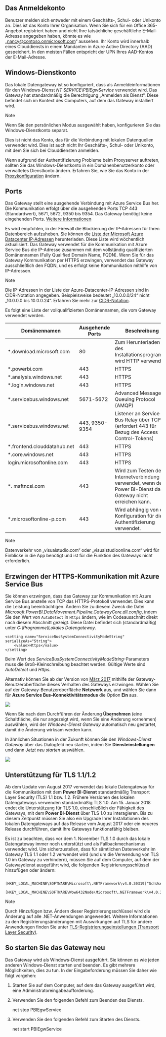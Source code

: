 ## <a name="sign-in-account"></a>Das Anmeldekonto
Benutzer melden sich entweder mit einem Geschäfts-, Schul- oder Unikonto an. Dies ist das Konto Ihrer Organisation. Wenn Sie sich für ein Office 365-Angebot registriert haben und nicht Ihre tatsächliche geschäftliche E-Mail-Adresse angegeben haben, könnte es wie „nancy@contoso.onmicrosoft.com“ aussehen. Ihr Konto wird innerhalb eines Clouddiensts in einem Mandanten in Azure Active Directory (AAD) gespeichert. In den meisten Fällen entspricht der UPN Ihres AAD-Kontos der E-Mail-Adresse.

## <a name="windows-service-account"></a>Windows-Dienstkonto
Das lokale Datengateway ist so konfiguriert, dass als Anmeldeinformationen für den Windows-Dienst *NT SERVICE\PBIEgwService* verwendet wird. Das Gateway hat standardmäßig die Berechtigung „Anmelden als Dienst“. Diese befindet sich im Kontext des Computers, auf dem das Gateway installiert wird.

> [!NOTE]
> Wenn Sie den persönlichen Modus ausgewählt haben, konfigurieren Sie das Windows-Dienstkonto separat.
> 
> 

Dies ist nicht das Konto, das für die Verbindung mit lokalen Datenquellen verwendet wird.  Dies ist auch nicht Ihr Geschäfts-, Schul- oder Unikonto, mit dem Sie sich bei Clouddiensten anmelden.

Wenn aufgrund der Authentifizierung Probleme beim Proxyserver auftreten, sollten Sie das Windows-Dienstkonto in ein Domänenbenutzerkonto oder verwaltetes Dienstkonto ändern. Erfahren Sie, wie Sie das Konto in der [Proxykonfiguration](../service-gateway-proxy.md#changing-the-gateway-service-account-to-a-domain-user) ändern.

## <a name="ports"></a>Ports
Das Gateway stellt eine ausgehende Verbindung mit Azure Service Bus her. Die Kommunikation erfolgt über die ausgehenden Ports TCP 443 (Standardwert), 5671, 5672, 9350 bis 9354.  Das Gateway benötigt keine eingehenden Ports. [Weitere Informationen](https://azure.microsoft.com/documentation/articles/service-bus-fundamentals-hybrid-solutions/)

Es wird empfohlen, in der Firewall die Blockierung der IP-Adressen für Ihren Datenbereich aufzuheben. Sie können die [Liste der Microsoft Azure Datacenter IP-Adressen](https://www.microsoft.com/download/details.aspx?id=41653) herunterladen. Diese Liste wird wöchentlich aktualisiert. Das Gateway verwendet für die Kommunikation mit Azure Service Bus die IP-Adresse zusammen mit dem vollständig qualifizierten Domänennamen (Fully Qualified Domain Name, FQDN). Wenn Sie für das Gateway Kommunikation per HTTPS erzwingen, verwendet das Gateway ausschließlich den FQDN, und es erfolgt keine Kommunikation mithilfe von IP-Adressen.

> [!NOTE]
> Die IP-Adressen in der Liste der Azure-Datacenter-IP-Adressen sind in CIDR-Notation angegeben. Beispielsweise bedeutet „10.0.0.0/24“ nicht „10.0.0.0 bis 10.0.0.24“. Erfahren Sie mehr zur [CIDR-Notation](http://whatismyipaddress.com/cidr).
> 
> 

Es folgt eine Liste der vollqualifizierten Domänennamen, die vom Gateway verwendet werden.

| Domänennamen | Ausgehende Ports | Beschreibung |
| --- | --- | --- |
| *.download.microsoft.com |80 |Zum Herunterladen des Installationsprogramms wird HTTP verwendet. |
| *.powerbi.com |443 |HTTPS |
| *.analysis.windows.net |443 |HTTPS |
| *.login.windows.net |443 |HTTPS |
| *.servicebus.windows.net |5671-5672 |Advanced Message Queuing Protocol (AMQP) |
| *.servicebus.windows.net |443, 9350-9354 |Listener an Service Bus Relay über TCP (erfordert 443 für Bezug des Access Control-Tokens) |
| *.frontend.clouddatahub.net |443 |HTTPS |
| *.core.windows.net |443 |HTTPS |
| login.microsoftonline.com |443 |HTTPS |
| *. msftncsi.com |443 |Wird zum Testen der Internetverbindung verwendet, wenn der Power BI-Dienst das Gateway nicht erreichen kann. |
| *.microsoftonline-p.com |443 |Wird abhängig von der Konfiguration für die Authentifizierung verwendet. |

> [!NOTE]
> Datenverkehr von „visualstudio.com“ oder „visualstudioonline.com“ wird für Einblicke in die App benötigt und ist für die Funktion des Gateways nicht erforderlich.
> 
> 

## <a name="forcing-https-communication-with-azure-service-bus"></a>Erzwingen der HTTPS-Kommunikation mit Azure Service Bus
Sie können erzwingen, dass das Gateway zur Kommunikation mit Azure Service Bus anstelle von TCP das HTTPS-Protokoll verwendet. Dies kann die Leistung beeinträchtigen. Ändern Sie zu diesem Zweck die Datei *Microsoft.PowerBI.DataMovement.Pipeline.GatewayCore.dll.config*, indem Sie den Wert von `AutoDetect` in `Https` ändern, wie im Codeausschnitt direkt nach diesem Abschnitt gezeigt. Diese Datei befindet sich (standardmäßig) unter *C:\Programme\Lokales Datengateway*.

```
<setting name="ServiceBusSystemConnectivityModeString" serializeAs="String">
    <value>Https</value>
</setting>
```

Beim Wert des *ServiceBusSystemConnectivityModeString*-Parameters muss die Groß-Kleinschreibung beachtet werden. Gültige Werte sind *AutoDetect* und *Https*.

Alternativ können Sie ab der Version von [März 2017](https://powerbi.microsoft.com/blog/power-bi-gateways-march-update/) mithilfe der Gateway-Benutzeroberfläche dieses Verhalten des Gateways erzwingen. Wählen Sie auf der Gateway-Benutzeroberfläche **Netzwerk** aus, und wählen Sie dann für **Azure Service Bus-Konnektivitätsmodus** die Option **Ein** aus.

![](./media/gateway-onprem-accounts-ports-more/gw-onprem_01.png)

Wenn Sie nach dem Durchführen der Änderung **Übernehmen** (eine Schaltfläche, die nur angezeigt wird, wenn Sie eine Änderung vornehmen) auswählen, wird der *Windows-Dienst Gateway* automatisch neu gestartet, damit die Änderung wirksam werden kann.

In ähnlichen Situationen in der Zukunft können Sie den *Windows-Dienst Gateway* über das Dialogfeld neu starten, indem Sie **Diensteinstellungen** und dann *Jetzt neu starten* auswählen.

![](./media/gateway-onprem-accounts-ports-more/gw-onprem_02.png)

## <a name="support-for-tls-1112"></a>Unterstützung für TLS 1.1/1.2
Ab dem Update von August 2017 verwendet das lokale Datengateway für die Kommunikation mit dem **Power BI-Dienst** standardmäßig Transport Layer Security (TLS) 1.1 bzw. 1.2. Frühere Versionen des lokalen Datengateways verwenden standardmäßig TLS 1.0. Am 15. Januar 2018 endet die Unterstützung für TLS 1.0, einschließlich der Fähigkeit des Gateways, mit dem **Power BI-Dienst** über TLS 1.0 zu interagieren. Bis zu diesem Zeitpunkt müssen Sie also ein Upgrade Ihrer Installationen des lokalen Datengateways auf das Release vom August 2017 oder ein neueres Release durchführen, damit Ihre Gateways funktionsfähig bleiben.

Es ist zu beachten, dass vor dem 1. November TLS 1.0 durch das lokale Datengateway immer noch unterstützt und als Fallbackmechanismus verwendet wird. Um sicherzustellen, dass für sämtlichen Datenverkehr im Gateway TLS 1.1 oder 1.2 verwendet wird (und um die Verwendung von TLS 1.0 im Gateway zu verhindern), müssen Sie auf dem Computer, auf dem der Gatewaydienst ausgeführt wird, die folgenden Registrierungsschlüssel hinzufügen oder ändern:

        [HKEY_LOCAL_MACHINE\SOFTWARE\Microsoft\.NETFramework\v4.0.30319]"SchUseStrongCrypto"=dword:00000001
        [HKEY_LOCAL_MACHINE\SOFTWARE\Wow6432Node\Microsoft\.NETFramework\v4.0.30319]"SchUseStrongCrypto"=dword:00000001

> [!NOTE]
> Durch Hinzufügen bzw. Ändern dieser Registrierungsschlüssel wird die Änderung auf alle .NET-Anwendungen angewendet. Weitere Informationen zu den Registrierungsänderungen mit Auswirkungen auf TLS für andere Anwendungen finden Sie unter [TLS-Registrierungseinstellungen (Transport Layer Security)](https://docs.microsoft.com/windows-server/security/tls/tls-registry-settings).
> 
> 

## <a name="how-to-restart-the-gateway"></a>So starten Sie das Gateway neu
Das Gateway wird als Windows-Dienst ausgeführt. Sie können es wie jeden anderen Windows-Dienst starten und beenden. Es gibt mehrere Möglichkeiten, dies zu tun. In der Eingabeforderung müssen Sie daher wie folgt vorgehen:

1. Starten Sie auf dem Computer, auf dem das Gateway ausgeführt wird, eine Administratoreingabeaufforderung.
2. Verwenden Sie den folgenden Befehl zum Beenden des Diensts.
   
   net stop PBIEgwService
3. Verwenden Sie den folgenden Befehl zum Starten des Diensts.
   
   net start PBIEgwService

